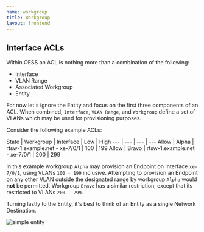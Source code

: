 ```yaml
---
name: workgroup
title: Workgroup
layout: frontend
---
```


## Interface ACLs

Within OESS an ACL is nothing more than a combination of the
following:

- Interface
- VLAN Range
- Associated Workgroup
- Entity

For now let's ignore the Entity and focus on the first three
components of an ACL. When combined, `Interface`, `VLAN Range`, and
`Workgroup` define a set of VLANs which may be used for provisioning
purposes.

Consider the following example ACLs:

State | Workgroup | Interface | Low | High
--- | --- | --- | ---
Allow | Alpha | rtsw-1.example.net - xe-7/0/1 | 100 | 199
Allow | Bravo | rtsw-1.example.net - xe-7/0/1 | 200 | 299

In this example workgroup `Alpha` may provision an Endpoint on
Interface `xe-7/0/1`, using VLANs `100 - 199` inclusive. Attempting to
provision an Endpoint on any other VLAN outside the designated range
by workgroup `Alpha` would **not** be permitted. Workgroup `Bravo` has
a similar restriction, except that its restricted to VLANs `200 -
299`.

Turning lastly to the Entity, it's best to think of an Entity as a
single Network Destination.

![simple entity](/assets/img/frontend/workgroup/simple_entity.png)
